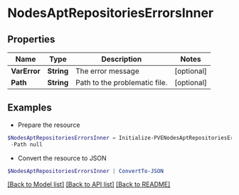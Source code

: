 # NodesAptRepositoriesErrorsInner
## Properties

Name | Type | Description | Notes
------------ | ------------- | ------------- | -------------
**VarError** | **String** | The error message | [optional] 
**Path** | **String** | Path to the problematic file. | [optional] 

## Examples

- Prepare the resource
```powershell
$NodesAptRepositoriesErrorsInner = Initialize-PVENodesAptRepositoriesErrorsInner  -VarError null `
 -Path null
```

- Convert the resource to JSON
```powershell
$NodesAptRepositoriesErrorsInner | ConvertTo-JSON
```

[[Back to Model list]](../README.md#documentation-for-models) [[Back to API list]](../README.md#documentation-for-api-endpoints) [[Back to README]](../README.md)

